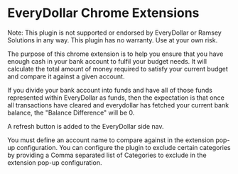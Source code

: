 # EveryDollar Chrome Extensions
Note: This plugin is not supported or endorsed by EveryDollar or Ramsey Solutions in any way.  This plugin has no warranty.  Use at your own risk.

The purpose of this chrome extension is to help you ensure that you have enough cash in your bank account to fulfil your budget needs. It will calculate the total amount of money required to satisfy your current budget and compare it against a given account.

If you divide your bank account into funds and have all of those funds represented within EveryDollar as funds, then the expectation is that once all transactions have cleared and everydollar has fetched your current bank balance, the "Balance Difference" will be 0.

A refresh button is added to the EveryDollar side nav.

You must define an account name to compare against in the extension pop-up configuration. You can configure the plugin to exclude certain categories by providing a Comma separated list of Categories to exclude in the extension pop-up configuration.
